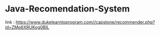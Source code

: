 # Java-Recomendation-System
link : https://www.dukelearntoprogram.com//capstone/recommender.php?id=ZMp6XRUKog0BIL
